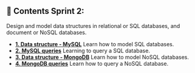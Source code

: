 ## 📁 Contents Sprint 2:
Design and model data structures in relational or SQL databases, and document or NoSQL databases.

+ **[1. Data structure - MySQL](https://github.com/RustyGearBox/S2_IT_Academy/tree/main/S2%20-%201.%20MySQL%20Data%20structure)** Learn how to model SQL databases.
+ **[2. MySQL queries](https://github.com/RustyGearBox/S2_IT_Academy/tree/main/S2%20-%202.%20MySQL%20Queries)** Learning to query a SQL database.
+ **[3. Data structure - MongoDB](https://github.com/RustyGearBox/S2_IT_Academy/tree/main/S2%20-%203.%20MongoDB%20Queries)** Learn how to model NoSQL databases.
+ **[4. MongoDB queries](https://github.com/RustyGearBox/S2_IT_Academy/tree/main/S2%20-%204.%20MongoDB%20Data%20structure)** Learn how to query a NoSQL database.
